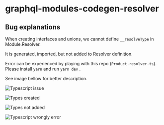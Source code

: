 # graphql-modules-codegen-resolver

## Bug explanations

When creating interfaces and unions, we cannot define `__resolveType` in Module.Resolver.

It is generated, imported, but not added to Resolver definition.

Error can be experienced by playing with this repo (`Product.resolver.ts`). Please install `yarn` and run `yarn dev` .

See image bellow for better description.

![Typescript issue](./doc/typescript-issue.jpg?raw=true 'Typescript issue')

![Types created](./doc/types-well-created.jpg?raw=true 'Types created')

![Types not added](./doc/types-not-added.jpg?raw=true 'But Types not added')

![Typescript wrongly error](./doc/typescript-ignored-working.jpg?raw=true 'Typescript error wrongly because working as expected')
